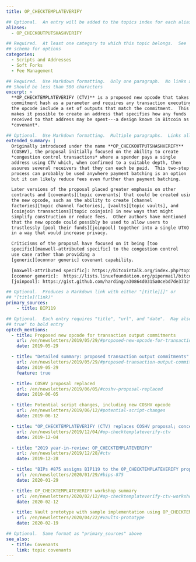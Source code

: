 ```yaml
---
title: OP_CHECKTEMPLATEVERIFY

## Optional.  An entry will be added to the topics index for each alias
aliases:
  - OP_CHECKOUTPUTSHASHVERIFY

## Required.  At least one category to which this topic belongs.  See
## schema for options
categories:
  - Scripts and Addresses
  - Soft Forks
  - Fee Management

## Required.  Use Markdown formatting.  Only one paragraph.  No links allowed.
## Should be less than 500 characters
excerpt: >
  **OP_CHECKTEMPLATEVERIFY (CTV)** is a proposed new opcode that takes a
  commitment hash as a parameter and requires any transaction executing
  the opcode include a set of outputs that match the commitment.  This
  makes it possible to create an address that specifies how any funds
  received to that address may be spent---a design known in Bitcoin as a
  *covenant*.

## Optional.  Use Markdown formatting.  Multiple paragraphs.  Links allowed.
extended_summary: |
  Originally introduced under the name **OP_CHECKOUTPUTSHASHVERIFY**
  (COSHV), the proposal initially focused on the ability to create
  *congestion control transactions* where a spender pays a single
  address using CTV which, when confirmed to a suitable depth, then
  assures several receivers that they can each be paid.  This two-step
  process can probably be used anywhere payment batching is an option
  but it can likely reduce fees even further than payment batching.

  Later versions of the proposal placed greater emphasis on other
  contracts and [covenants][topic covenants] that could be created using
  the new opcode, such as the ability to create [channel
  factories][topic channel factories], [vaults][topic vaults], and
  [coinjoin transactions][topic coinjoin] in new ways that might
  simplify construction or reduce fees.  Other authors have mentioned
  that the new opcode could possibly be used to allow users to
  trustlessly [pool their funds][joinpool] together into a single UTXO
  in a way that would increase privacy.

  Criticisms of the proposal have focused on it being [too
  specific][maxwell-attributed specific] to the congestion control
  use case rather than providing a
  [generic][oconnor generic] covenant capability.

  [maxwell-attributed specific]: https://bitcointalk.org/index.php?topic=5220520.msg53710072#msg53710072
  [oconnor generic]:  https://lists.linuxfoundation.org/pipermail/bitcoin-dev/2019-May/016946.html
  [joinpool]: https://gist.github.com/harding/a30864d0315a0cebd7de3732f5bd88f0

## Optional.  Produces a Markdown link with either "[title][]" or
## "[title](link)"
primary_sources:
    - title: BIP119

## Optional.  Each entry requires "title", "url", and "date".  May also use "feature:
## true" to bold entry
optech_mentions:
  - title: Proposed new opcode for transaction output commitments
    url: /en/newsletters/2019/05/29/#proposed-new-opcode-for-transaction-output-commitments
    date: 2019-05-29

  - title: "Detailed summary: proposed transaction output commitments"
    url: /en/newsletters/2019/05/29/#proposed-transaction-output-commitments
    date: 2019-05-29
    feature: true

  - title: COSHV proposal replaced
    url: /en/newsletters/2019/06/05/#coshv-proposal-replaced
    date: 2019-06-05

  - title: Potential script changes, including new COSHV opcode
    url: /en/newsletters/2019/06/12/#potential-script-changes
    date: 2019-06-12

  - title: "OP_CHECKTEMPLATEVERIFY (CTV) replaces COSHV proposal; concerns restated"
    url: /en/newsletters/2019/12/04/#op-checktemplateverify-ctv
    date: 2019-12-04

  - title: "2019 year-in-review: OP_CHECKTEMPLATEVERIFY"
    url: /en/newsletters/2019/12/28/#ctv
    date: 2019-12-28

  - title: "BIPs #875 assigns BIP119 to the OP_CHECKTEMPLATEVERIFY proposal"
    url: /en/newsletters/2020/01/29/#bips-875
    date: 2020-01-29

  - title: OP_CHECKTEMPLATEVERIFY workshop summary
    url: /en/newsletters/2020/02/12/#op-checktemplateverify-ctv-workshop
    date: 2020-02-12

  - title: Vault prototype with sample implementation using OP_CHECKTEMPLATEVERIFY
    url: /en/newsletters/2020/04/22/#vaults-prototype
    date: 2020-02-19

## Optional.  Same format as "primary_sources" above
see_also:
  - title: Covenants
    link: topic covenants
---
```

